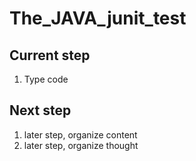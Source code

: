 # The_JAVA_junit_test

## Current step
1. Type code

## Next step
1. later step, organize content
2. later step, organize thought
